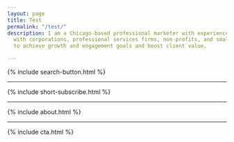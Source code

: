 ```yaml
---
layout: page
title: Test
permalink: "/test/"
description: I am a Chicago-based professional marketer with experience partnering
  with corporations, professional services firms, non-profits, and small business
  to achieve growth and engagement goals and boost client value.

---
```


{% include search-button.html %}

<hr>

{% include short-subscribe.html %}

<hr>

{% include about.html %}

<hr>

{% include cta.html %}
